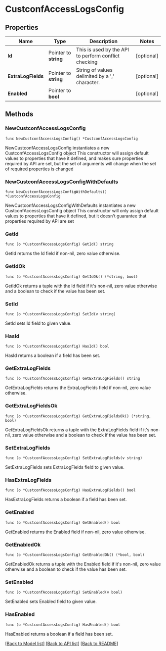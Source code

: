 # CustconfAccessLogsConfig

## Properties

Name | Type | Description | Notes
------------ | ------------- | ------------- | -------------
**Id** | Pointer to **string** | This is used by the API to perform conflict checking | [optional] 
**ExtraLogFields** | Pointer to **string** | String of values delimited by a &#39;,&#39; character. | [optional] 
**Enabled** | Pointer to **bool** |  | [optional] 

## Methods

### NewCustconfAccessLogsConfig

`func NewCustconfAccessLogsConfig() *CustconfAccessLogsConfig`

NewCustconfAccessLogsConfig instantiates a new CustconfAccessLogsConfig object
This constructor will assign default values to properties that have it defined,
and makes sure properties required by API are set, but the set of arguments
will change when the set of required properties is changed

### NewCustconfAccessLogsConfigWithDefaults

`func NewCustconfAccessLogsConfigWithDefaults() *CustconfAccessLogsConfig`

NewCustconfAccessLogsConfigWithDefaults instantiates a new CustconfAccessLogsConfig object
This constructor will only assign default values to properties that have it defined,
but it doesn't guarantee that properties required by API are set

### GetId

`func (o *CustconfAccessLogsConfig) GetId() string`

GetId returns the Id field if non-nil, zero value otherwise.

### GetIdOk

`func (o *CustconfAccessLogsConfig) GetIdOk() (*string, bool)`

GetIdOk returns a tuple with the Id field if it's non-nil, zero value otherwise
and a boolean to check if the value has been set.

### SetId

`func (o *CustconfAccessLogsConfig) SetId(v string)`

SetId sets Id field to given value.

### HasId

`func (o *CustconfAccessLogsConfig) HasId() bool`

HasId returns a boolean if a field has been set.

### GetExtraLogFields

`func (o *CustconfAccessLogsConfig) GetExtraLogFields() string`

GetExtraLogFields returns the ExtraLogFields field if non-nil, zero value otherwise.

### GetExtraLogFieldsOk

`func (o *CustconfAccessLogsConfig) GetExtraLogFieldsOk() (*string, bool)`

GetExtraLogFieldsOk returns a tuple with the ExtraLogFields field if it's non-nil, zero value otherwise
and a boolean to check if the value has been set.

### SetExtraLogFields

`func (o *CustconfAccessLogsConfig) SetExtraLogFields(v string)`

SetExtraLogFields sets ExtraLogFields field to given value.

### HasExtraLogFields

`func (o *CustconfAccessLogsConfig) HasExtraLogFields() bool`

HasExtraLogFields returns a boolean if a field has been set.

### GetEnabled

`func (o *CustconfAccessLogsConfig) GetEnabled() bool`

GetEnabled returns the Enabled field if non-nil, zero value otherwise.

### GetEnabledOk

`func (o *CustconfAccessLogsConfig) GetEnabledOk() (*bool, bool)`

GetEnabledOk returns a tuple with the Enabled field if it's non-nil, zero value otherwise
and a boolean to check if the value has been set.

### SetEnabled

`func (o *CustconfAccessLogsConfig) SetEnabled(v bool)`

SetEnabled sets Enabled field to given value.

### HasEnabled

`func (o *CustconfAccessLogsConfig) HasEnabled() bool`

HasEnabled returns a boolean if a field has been set.


[[Back to Model list]](../README.md#documentation-for-models) [[Back to API list]](../README.md#documentation-for-api-endpoints) [[Back to README]](../README.md)


